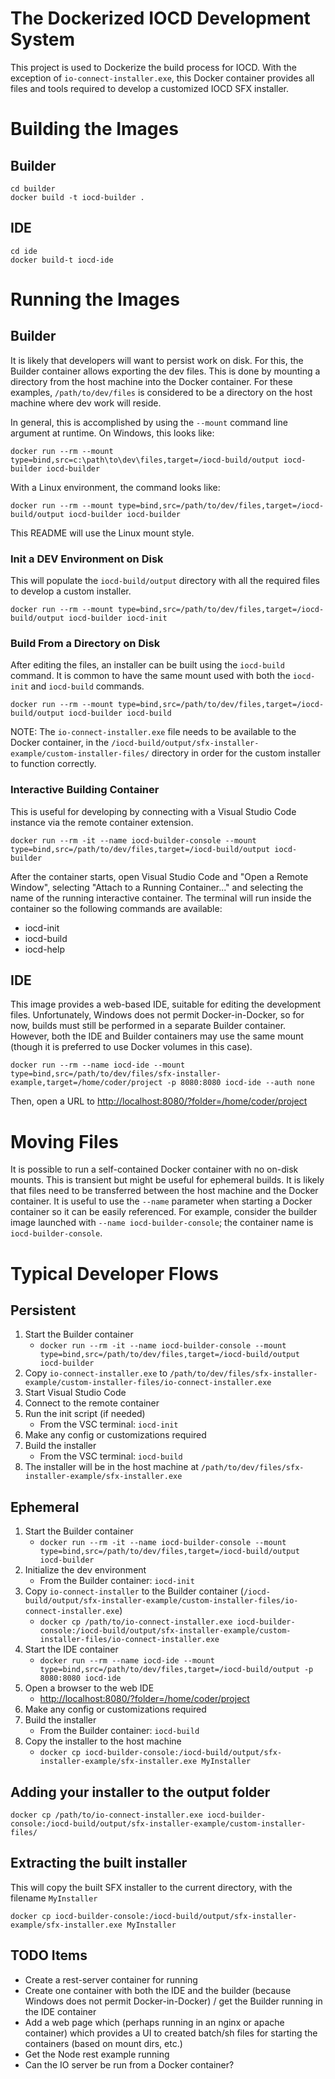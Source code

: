 # The Dockerized IOCD Development System
This project is used to Dockerize the build process for IOCD. With the exception of `io-connect-installer.exe`, this Docker container provides all files and tools required to develop
a customized IOCD SFX installer.

# Building the Images

## Builder
```
cd builder
docker build -t iocd-builder .
```

## IDE
```
cd ide
docker build-t iocd-ide
```

# Running the Images

## Builder
It is likely that developers will want to persist work on disk. For this, the Builder container allows exporting the dev files. This is done by mounting a directory from the
host machine into the Docker container. For these examples, `/path/to/dev/files` is considered to be a directory on the host machine where dev work will reside.

In general, this is accomplished by using the `--mount` command line argument at runtime. On Windows, this looks like:
```
docker run --rm --mount type=bind,src=c:\path\to\dev\files,target=/iocd-build/output iocd-builder iocd-builder
```

With a Linux environment, the command looks like:
```
docker run --rm --mount type=bind,src=/path/to/dev/files,target=/iocd-build/output iocd-builder iocd-builder
```

This README will use the Linux mount style.

### Init a DEV Environment on Disk
This will populate the `iocd-build/output` directory with all the required files to develop a custom installer.
```
docker run --rm --mount type=bind,src=/path/to/dev/files,target=/iocd-build/output iocd-builder iocd-init
```

### Build From a Directory on Disk
After editing the files, an installer can be built using the `iocd-build` command. It is common to have the same mount used with both the `iocd-init` and `iocd-build` commands.
```
docker run --rm --mount type=bind,src=/path/to/dev/files,target=/iocd-build/output iocd-builder iocd-build
```

NOTE: The `io-connect-installer.exe` file needs to be available to the Docker container, in the `/iocd-build/output/sfx-installer-example/custom-installer-files/` directory
in order for the custom installer to function correctly.

### Interactive Building Container
This is useful for developing by connecting with a Visual Studio Code instance via the remote container extension.
```
docker run --rm -it --name iocd-builder-console --mount type=bind,src=/path/to/dev/files,target=/iocd-build/output iocd-builder
```
After the container starts, open Visual Studio Code and "Open a Remote Window", selecting "Attach to a Running Container..." and selecting the name of the running interactive
container. The terminal will run inside the container so the following commands are available:
- iocd-init
- iocd-build
- iocd-help

## IDE
This image provides a web-based IDE, suitable for editing the development files. Unfortunately, Windows does not permit Docker-in-Docker, so for now, builds must still be performed in a
separate Builder container. However, both the IDE and Builder containers may use the same mount (though it is preferred to use Docker volumes in this case).
```
docker run --rm --name iocd-ide --mount type=bind,src=/path/to/dev/files/sfx-installer-example,target=/home/coder/project -p 8080:8080 iocd-ide --auth none
```
Then, open a URL to [http://localhost:8080/?folder=/home/coder/project](http://localhost:8080/?folder=/home/coder/project)

# Moving Files
It is possible to run a self-contained Docker container with no on-disk mounts. This is transient but might be useful for ephemeral builds. It is likely that files need to
be transferred between the host machine and the Docker container. It is useful to use the `--name` parameter when starting a Docker container so it can be easily referenced.
For example, consider the builder image launched with `--name iocd-builder-console`; the container name is `iocd-builder-console`.

# Typical Developer Flows

## Persistent
1. Start the Builder container
   - `docker run --rm -it --name iocd-builder-console --mount type=bind,src=/path/to/dev/files,target=/iocd-build/output iocd-builder`
2. Copy `io-connect-installer.exe` to `/path/to/dev/files/sfx-installer-example/custom-installer-files/io-connect-installer.exe`
3. Start Visual Studio Code
4. Connect to the remote container
5. Run the init script (if needed)
   - From the VSC terminal: `iocd-init`
6. Make any config or customizations required
7. Build the installer
   - From the VSC terminal: `iocd-build`
8. The installer will be in the host machine at `/path/to/dev/files/sfx-installer-example/sfx-installer.exe`

## Ephemeral
1. Start the Builder container
   - `docker run --rm -it --name iocd-builder-console --mount type=bind,src=/path/to/dev/files,target=/iocd-build/output iocd-builder`
2. Initialize the dev environment
   - From the Builder container: `iocd-init`
3. Copy `io-connect-installer` to the Builder container (`/iocd-build/output/sfx-installer-example/custom-installer-files/io-connect-installer.exe`)
   - `docker cp /path/to/io-connect-installer.exe iocd-builder-console:/iocd-build/output/sfx-installer-example/custom-installer-files/io-connect-installer.exe`
4. Start the IDE container
   - `docker run --rm --name iocd-ide --mount type=bind,src=/path/to/dev/files,target=/iocd-build/output -p 8080:8080 iocd-ide`
5. Open a browser to the web IDE
   - [http://localhost:8080/?folder=/home/coder/project](http://localhost:8080/?folder=/home/coder/project)
6. Make any config or customizations required
7. Build the installer
   - From the Builder container: `iocd-build`
8. Copy the installer to the host machine
   - `docker cp iocd-builder-console:/iocd-build/output/sfx-installer-example/sfx-installer.exe MyInstaller`

## Adding your installer to the output folder
```
docker cp /path/to/io-connect-installer.exe iocd-builder-console:/iocd-build/output/sfx-installer-example/custom-installer-files/
```

## Extracting the built installer
This will copy the built SFX installer to the current directory, with the filename `MyInstaller`
```
docker cp iocd-builder-console:/iocd-build/output/sfx-installer-example/sfx-installer.exe MyInstaller
```

## TODO Items
- Create a rest-server container for running
- Create one container with both the IDE and the builder (because Windows does not permit Docker-in-Docker) / get the Builder running in the IDE container
- Add a web page which (perhaps running in an nginx or apache container) which provides a UI to created batch/sh files for starting the containers (based on mount dirs, etc.)
- Get the Node rest example running
- Can the IO server be run from a Docker container?
